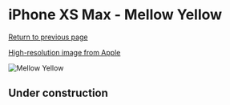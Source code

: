 # iPhone XS Max - Mellow Yellow

[Return to previous page](/iphone_x)

[High-resolution image from Apple](https://store.storeimages.cdn-apple.com/8756/as-images.apple.com/is/MUJR2?wid=4500&hei=4500&fmt=png)

<div style="width: 500px"><img src="/almost_uncompressed/MUJR2.webp" alt="Mellow Yellow"></div>

## Under construction
